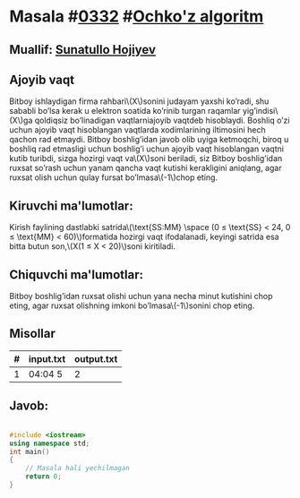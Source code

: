
<h1>Masala #<a href="https://robocontest.uz/tasks/0332">0332</a> #<a href="https://robocontest.uz/tasks?category=11">Ochko'z algoritm</a></h1>
<h2> Muallif: <a href="https://robocontest.uz/profile/sunnat">Sunatullo Hojiyev</a></h2>
<h2>Ajoyib vaqt</h2>
<p>Bitboy ishlaydigan firma rahbari\(X\)sonini judayam yaxshi ko’radi, shu sababli bo’lsa kerak u elektron soatida ko’rinib turgan raqamlar yig’indisi\(X\)ga qoldiqsiz bo’linadigan vaqtlarniajoyib vaqtdeb hisoblaydi. Boshliq o’zi uchun ajoyib vaqt hisoblangan vaqtlarda xodimlarining iltimosini hech qachon rad etmaydi. Bitboy boshlig’idan javob olib uyiga ketmoqchi, biroq u boshliq rad etmasligi uchun boshlig’i uchun ajoyib vaqt hisoblangan vaqtni kutib turibdi, sizga hozirgi vaqt va\(X\)soni beriladi, siz Bitboy boshlig’idan ruxsat so’rash uchun yanam qancha vaqt kutishi kerakligini aniqlang, agar ruxsat olish uchun qulay fursat bo’lmasa\(-1\)chop eting.</p>
<h2>Kiruvchi ma'lumotlar:</h2>
<p>Kirish faylining dastlabki satrida\(\text{SS:MM} \space (0 ≤ \text{SS} < 24, 0 ≤ \text{MM} < 60)\)formatida hozirgi vaqt ifodalanadi, keyingi satrida esa bitta butun son,\(X(1 ≤ X < 20)\)soni kiritiladi.</p>
<h2>Chiquvchi ma'lumotlar:</h2>
<p>Bitboy boshlig’idan ruxsat olishi uchun yana necha minut kutishini chop eting, agar ruxsat olishning imkoni bo’lmasa\(-1\)sonini chop eting.</p>
<h2>Misollar</h2>
<table>
    <thead>
        <tr>
            <th>#</th>
            <th>input.txt</th>
            <th>output.txt</th>
        </tr>
    </thead>
    <tbody>
            <tr>
                <td>1</td>
                <td>04:04
5</td>
                <td>2</td>
            </tr>
    </tbody>
    </table>
    
<h2>Javob:</h2>

######
```cpp
#include <iostream>
using namespace std;
int main()
{
    // Masala hali yechilmagan
    return 0;
}
```
